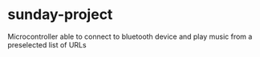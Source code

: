 # sunday-project
Microcontroller able to connect to bluetooth device and play music
from a preselected list of URLs

